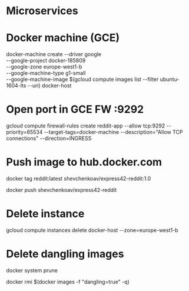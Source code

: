 # Microservices

# Docker machine (GCE)

docker-machine create --driver google \
--google-project docker-185809 \
--google-zone europe-west1-b \
--google-machine-type g1-small \
--google-machine-image $(gcloud compute images list --filter ubuntu-1604-lts --uri) docker-host

# Open port in GCE FW :9292
gcloud compute firewall-rules create reddit-app --allow tcp:9292 --priority=65534 --target-tags=docker-machine --description="Allow TCP connections" --direction=INGRESS

# Push image to hub.docker.com
docker tag reddit:latest shevchenkoav/express42-reddit:1.0

docker push shevchenkoav/express42-reddit

# Delete instance
gcloud compute instances delete docker-host --zone=europe-west1-b

# Delete dangling images
docker system prune

docker rmi $(docker images -f "dangling=true" -q)
